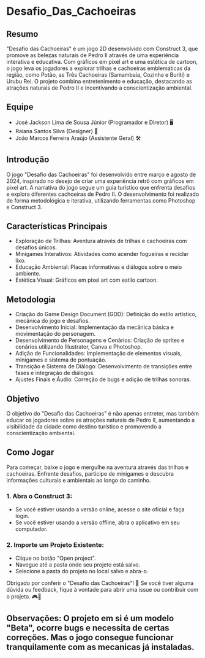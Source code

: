 # Desafio_Das_Cachoeiras

## Resumo

"Desafio das Cachoeiras" é um jogo 2D desenvolvido com Construct 3, que promove as belezas naturais de Pedro II através de uma experiência interativa e educativa. Com gráficos em pixel art e uma estética de cartoon, o jogo leva os jogadores a explorar trilhas e cachoeiras emblemáticas da região, como Potão, as Três Cachoeiras (Samambaia, Cozinha e Buriti) e Urubu Rei. O projeto combina entretenimento e educação, destacando as atrações naturais de Pedro II e incentivando a conscientização ambiental.

## Equipe

- José Jackson Lima de Sousa Júnior (Programador e Diretor) 🖥️
- Raiana Santos Silva (Designer) 🎨
- João Marcos Ferreira Araújo (Assistente Geral) 🛠️

## Introdução

O jogo "Desafio das Cachoeiras" foi desenvolvido entre março e agosto de 2024, inspirado no desejo de criar uma experiência retrô com gráficos em pixel art. A narrativa do jogo segue um guia turístico que enfrenta desafios e explora diferentes cachoeiras de Pedro II. O desenvolvimento foi realizado de forma metodológica e iterativa, utilizando ferramentas como Photoshop e Construct 3.

## Características Principais

- Exploração de Trilhas: Aventura através de trilhas e cachoeiras com desafios únicos.
- Minigames Interativos: Atividades como acender fogueiras e reciclar lixo.
- Educação Ambiental: Placas informativas e diálogos sobre o meio ambiente.
- Estética Visual: Gráficos em pixel art com estilo cartoon.

## Metodologia

- Criação do Game Design Document (GDD): Definição do estilo artístico, mecânica do jogo e desafios.
- Desenvolvimento Inicial: Implementação da mecânica básica e movimentação do personagem.
- Desenvolvimento de Personagens e Cenários: Criação de sprites e cenários utilizando Illustrator, Canva e Photoshop.
- Adição de Funcionalidades: Implementação de elementos visuais, minigames e sistema de pontuação.
- Transição e Sistema de Diálogo: Desenvolvimento de transições entre fases e integração de diálogos.
- Ajustes Finais e Áudio: Correção de bugs e adição de trilhas sonoras.

## Objetivo

O objetivo do "Desafio das Cachoeiras" é não apenas entreter, mas também educar os jogadores sobre as atrações naturais de Pedro II, aumentando a visibilidade da cidade como destino turístico e promovendo a conscientização ambiental.

## Como Jogar

Para começar, baixe o jogo e mergulhe na aventura através das trilhas e cachoeiras. Enfrente desafios, participe de minigames e descubra informações culturais e ambientais ao longo do caminho.

### 1. Abra o Construct 3:
- Se você estiver usando a versão online, acesse o site oficial e faça login.
- Se você estiver usando a versão offline, abra o aplicativo em seu computador.

### 2. Importe um Projeto Existente:
- Clique no botão "Open project".
- Navegue até a pasta onde seu projeto está salvo.
- Selecione a pasta do projeto no local salvo e abra-o.


Obrigado por conferir o "Desafio das Cachoeiras"! 🌟 Se você tiver alguma dúvida ou feedback, fique à vontade para abrir uma issue ou contribuir com o projeto. 🎮🌿

## Observações: O projeto em si é um modelo "Beta", ocorre bugs e necessita de certas correções. Mas o jogo consegue funcionar tranquilamente com as mecanicas já instaladas.
